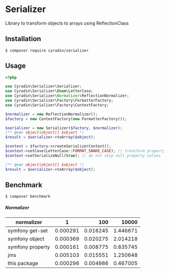 # Serializer

Library to transform objects to arrays using ReflectionClass

## Installation
```
$ composer require cyradin/serializer
```
## Usage
```php
<?php

use Cyradin\Serializer\Serializer;
use Cyradin\Serializer\Enum\LetterCase;
use Cyradin\Serializer\Normalizer\ReflectionNormalizer;
use Cyradin\Serializer\Factory\FormatterFactory;
use Cyradin\Serializer\Factory\ContextFactory;

$normalizer = new ReflectionNormalizer();
$factory = new ContextFactory(new FormatterFactory());

$serializer = new Serializer($factory, $normalizer);
/** @var object|object[] $object */
$result = $serializer->toArray($object);

$context = $factory->createSerializerContext();
$context->setCase(LetterCase::FORMAT_SNAKE_CASE); // transform property names to snake case
$context->setSerializeNull(true); // do not skip null property values

/** @var object|object[] $object */
$result = $serializer->toArray($object);
```


## Benchmark

```
$ composer benchmark
```

##### Normalizer

| normalizer       | 1      | 100    | 10000  |
| -----------------|:------:| ------:|-------:|
| symfony get-set  |0.000291|0.016245|1.446671|
| symfony object   |0.000369|0.020275|2.014218|
| symfony property |0.000161|0.008775|0.835745|
| jms              |0.005103|0.015551|1.250648|
| this package     |0.000296|0.004986|0.467005|

